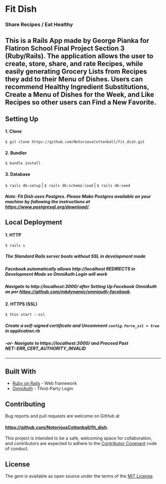 # Fit Dish
### Share Recipes / Eat Healthy

This is a Rails App made by George Pianka for Flatiron School Final Project Section 3 (Ruby/Rails). The application allows the user to create, store, share, and rate Recipes, while easily generating Grocery Lists from Recipes they add to their Menu of Dishes. Users can recommend Healthy Ingredient Substitutions, Create a Menu of Dishes for the Week, and Like Recipes so other users can Find a New Favorite.
---

## Setting Up

#### 1. Clone
`$ git clone https://github.com/NotoriousCottonball/fit_dish.git`
#### 2. Bundler
`$ bundle install`
#### 3. Database
`$ rails db:setup` | `$ rails db:schema:load` | `$ rails db:seed`
##### *Note: Fit Dish uses Postgres. Please Make Postgres available on your machine by following the instructions at https://www.postgresql.org/download/.*


## Local Deployment

#### 1. HTTP
`$ rails s`
##### *The Standard Rails server boots without SSL in development mode*
##### *Facebook automatically allows http://localhost REDIRECTS in Development Mode so OmniAuth Login will work*
##### *Navigate to http://localhost:3000/ after Setting Up Facebook OmniAuth as per https://github.com/mkdynamic/omniauth-facebook.*
#### 2. HTTPS (SSL)
`$ thin start --ssl`
##### *Create a self-signed certificate and Uncomment `config.force_ssl = true` in application.rb*
##### *-or- Navigate to https://localhost:3000/ and Proceed Past NET::ERR_CERT_AUTHORITY_INVALID*

---

## Built With

* [Ruby on Rails](http://rubyonrails.org) - Web framework
* [OmniAuth](https://github.com/omniauth/omniauth) - Third-Party Login

## Contributing

Bug reports and pull requests are welcome on GitHub at
#### https://github.com/NotoriousCottonball/fit_dish.
This project is intended to be a safe, welcoming space for collaboration, and contributors are expected to adhere to the [Contributor Covenant](contributor-covenant.org) code of conduct.

## License

The gem is available as open source under the terms of the [MIT License](http://opensource.org/licenses/MIT).
